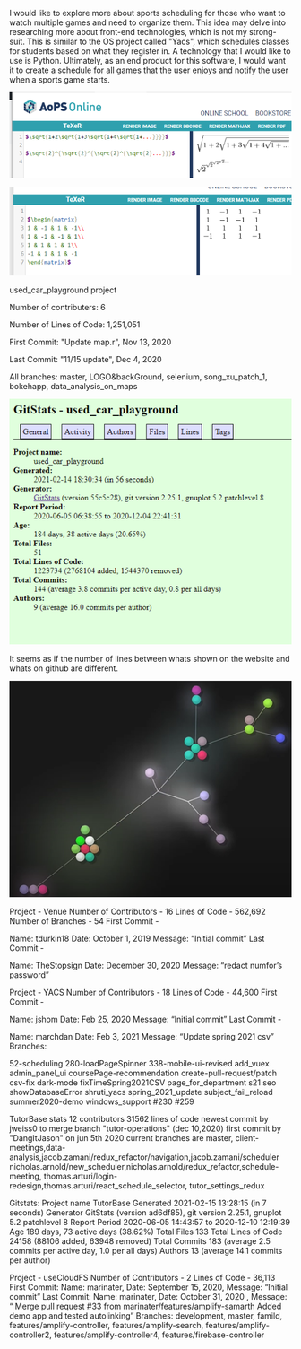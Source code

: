 I would like to explore more about sports scheduling for those who want to watch multiple games and need to organize them. This idea may delve into researching more about front-end technologies, which is not my strong-suit. This is similar to the OS project called "Yacs", which schedules classes for students based on what they register in. A technology that I would like to use is Python. Ultimately, as an end product for this software, I would want it to create a schedule for all games that the user enjoys and notify the user when a sports game starts.

![filler text](https://github.com/niclee500/oss-repo-template/blob/master/labs/lab-03/latex_formulae.png)

![filler text](https://github.com/niclee500/oss-repo-template/blob/master/labs/lab-03/hadamard_matrix.png)

used_car_playground project

Number of contributers: 6

Number of Lines of Code: 1,251,051

First Commit: "Update map.r", Nov 13, 2020

Last Commit: "11/15 update", Dec 4, 2020

All branches: master, LOGO&backGround, selenium, song_xu_patch_1, bokehapp, data_analysis_on_maps

![filler text](https://github.com/niclee500/oss-repo-template/blob/master/labs/lab-03/used_car_playground_website.png)

It seems as if the number of lines between whats shown on the website and whats on github are different.


![filler text](https://github.com/niclee500/oss-repo-template/blob/master/labs/lab-03/gource.png)


Project - Venue
Number of Contributors - 16
Lines of Code - 562,692
Number of Branches - 54
First Commit -

Name: tdurkin18
Date: October 1, 2019
Message: “Initial commit”
Last Commit -

Name: TheStopsign
Date: December 30, 2020
Message: “redact numfor’s password”



Project - YACS
Number of Contributors - 18
Lines of Code - 44,600
First Commit -

Name: jshom
Date: Feb 25, 2020
Message: “Initial commit”
Last Commit -

Name: marchdan
Date: Feb 3, 2021
Message: “Update spring 2021 csv”
Branches:

52-scheduling
280-loadPageSpinner
338-mobile-ui-revised
add_vuex
admin_panel_ui
coursePage-recommendation
create-pull-request/patch
csv-fix
dark-mode
fixTimeSpring2021CSV
page_for_department
s21
seo
showDatabaseError
shruti_yacs
spring_2021_update
subject_fail_reload
summer2020-demo
windows_support
#230
#259



TutorBase stats
12 contributors 
31562 lines of code 
newest commit by jweiss0 to merge branch "tutor-operations" (dec 10,2020) 
first commit by "DangItJason" on jun 5th 2020 
current branches are 
master, client-meetings,data-analysis,jacob.zamani/redux_refactor/navigation,jacob.zamani/scheduler
nicholas.arnold/new_scheduler,nicholas.arnold/redux_refactor,schedule-meeting,
thomas.arturi/login-redesign,thomas.arturi/react_schedule_selector,
tutor_settings_redux


Gitstats:
Project name
	TutorBase
Generated
	2021-02-15 13:28:15 (in 7 seconds)
Generator
	GitStats (version ad6df85), git version 2.25.1, gnuplot 5.2 patchlevel 8
Report Period
	2020-06-05 14:43:57 to 2020-12-10 12:19:39
Age
	189 days, 73 active days (38.62%)
Total Files
	133
Total Lines of Code
	24158 (88106 added, 63948 removed)
Total Commits
	183 (average 2.5 commits per active day, 1.0 per all days)
Authors
	13 (average 14.1 commits per author)
  
  
  
  
  Project - useCloudFS
Number of Contributors - 2
Lines of Code - 36,113
First Commit: Name: marinater, Date: September 15, 2020, Message: “Initial commit”
Last Commit: Name: marinater, Date: October 31, 2020 , Message: “ Merge pull request #33 from marinater/features/amplify-samarth Added demo app and tested autolinking”
Branches: development, master, famild, features/amplify-controller, features/amplify-search, features/amplify-controller2, features/amplify-controller4, features/firebase-controller
